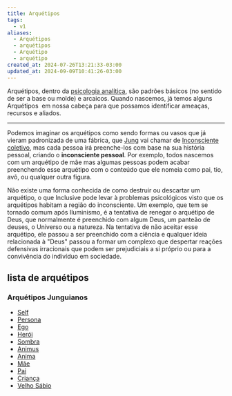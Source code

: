 ```yaml
---
title: Arquétipos
tags:
  - v1
aliases:
  - Arquétipos
  - arquétipos
  - Arquétipo
  - arquétipo
created_at: 2024-07-26T13:21:33-03:00
updated_at: 2024-09-09T10:41:26-03:00
---
```


Arquétipos, dentro da [psicologia analítica](../../../../atomos/2024/07/26/Psicologia_analitica.md), são padrões básicos (no sentido de ser a base ou molde) e arcaicos. Quando nascemos, já temos alguns Arquétipos  em nossa cabeça para que possamos identificar ameaças, recursos e aliados. 

---

Podemos imaginar os arquétipos como sendo formas ou vasos que já vieram padronizada de uma fábrica, que [Jung](../../../../ideias/2024/07/07/Carl_Jung.md) vai chamar de [Inconsciente coletivo](../../../../ideias/2024/07/07/Psicologia_Inconsciente_coletivo.md), mas cada pessoa irá preenche-los com base na sua história pessoal, criando o **inconsciente pessoal**. Por exemplo, todos nascemos com um arquétipo de mãe mas algumas pessoas podem acabar preenchendo esse arquétipo com o conteúdo que ele nomeia como pai, tio, avô, ou qualquer outra figura.

Não existe uma forma conhecida de como destruir ou descartar um arquétipo, o que Inclusive pode levar à problemas psicológicos visto que os arquétipos habitam a região do inconsciente. Um exemplo, que tem se tornado comum após Iluminismo, é a tentativa de renegar o arquétipo de Deus, que normalmente é preenchido com algum Deus, um panteão de deuses, o Universo ou a natureza. Na tentativa de não aceitar esse arquétipo, ele passou a ser preenchido com a ciência e qualquer ideia relacionada à "Deus" passou a formar um complexo que despertar reações defensivas irracionais que podem ser prejudiciais a si próprio ou para a convivência do indivíduo em sociedade.

## lista de arquétipos

### Arquétipos Junguianos
- [Self](../../07/05/Self.md)
- [Persona](../../../../ideias/2024/07/12/Psicologia_Persona.md)
- [Ego](../../../../ideias/2024/07/12/Psicologia_Ego.md)
- [Herói](../../../../ideias/2024/07/18/Psicologia_Arquetipo_heroi.md)
- [Sombra](../../../../ideias/2024/07/12/Psicologia_sombra.md)
- [Animus](../../../../ideias/2024/07/12/Psicologia_Animus.md)
- [Anima](../../../../ideias/2024/07/12/Psicologia_Anima.md)
- [Mãe](../../../../ideias/2024/07/18/Psicologia_Arquetipo_Mae.md)
- [Pai](../../../../ideias/2024/07/18/Psicologia_Arquetipo_Pai.md)
- [Criança](../../../../ideias/2024/07/18/Psicologia_Arquetipo_Crianca.md)
- [Velho Sábio](../../../../ideias/2024/07/18/Psicologia_Arquetipo_Velho_Sabio.md)